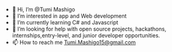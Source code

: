 - 👋 Hi, I’m @Tumi Mashigo
- 👀 I’m interested in app and Web development
- 🌱 I’m currently learning C# and Javascript
- 💞️ I’m looking for help with open source projects, hackathons, internships,entry-level, and junior developer opportunities.
- 📫 How to reach me Tumi.Mashigo15@gmail.com

<!---
TumiDev10/TumiDev10 is a ✨ special ✨ repository because its `README.md` (this file) appears on your GitHub profile.
You can click the Preview link to take a look at your changes.
--->
